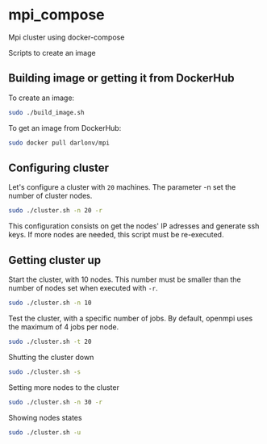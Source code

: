 # mpi_compose
Mpi cluster using docker-compose

Scripts to create an image


## Building image or getting it from DockerHub

To create an image:

```bash
sudo ./build_image.sh
```

To get an image from DockerHub:
```bash
sudo docker pull darlonv/mpi
```

## Configuring cluster

Let's configure a cluster with `20` machines. The parameter -n set the number of cluster nodes.

```bash
sudo ./cluster.sh -n 20 -r
```

This configuration consists on get the nodes' IP adresses and generate ssh keys. If more nodes are needed, this script must be re-executed.

## Getting cluster up
Start the cluster, with 10 nodes. This number must be smaller than the number of nodes set when executed with `-r`.
```bash
sudo ./cluster.sh -n 10
```

Test the cluster, with a specific number of jobs. By default, openmpi uses the maximum of 4 jobs per node.
```bash
sudo ./cluster.sh -t 20
```

Shutting the cluster down
```bash
sudo ./cluster.sh -s
```

Setting more nodes to the cluster
```bash
sudo ./cluster.sh -n 30 -r
```

Showing nodes states
```bash
sudo ./cluster.sh -u
```

